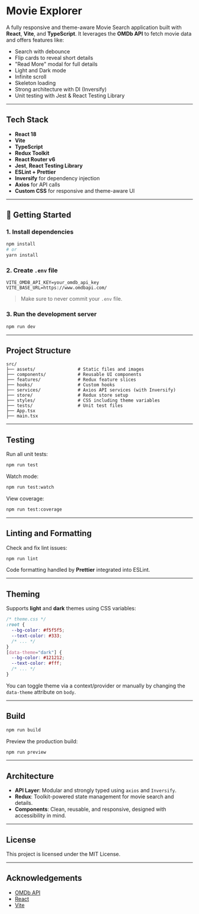 # Movie Explorer

A fully responsive and theme-aware Movie Search application built with **React**, **Vite**, and **TypeScript**. It leverages the **OMDb API** to fetch movie data and offers features like:

- Search with debounce
- Flip cards to reveal short details
- "Read More" modal for full details
- Light and Dark mode
- Infinite scroll
- Skeleton loading
- Strong architecture with DI (Inversify)
- Unit testing with Jest & React Testing Library

---

##  Tech Stack

-  **React 18**
-  **Vite**
-  **TypeScript**
-  **Redux Toolkit**
-  **React Router v6**
-  **Jest**, **React Testing Library**
-  **ESLint + Prettier**
-  **Inversify** for dependency injection
-  **Axios** for API calls
-  **Custom CSS** for responsive and theme-aware UI

---

## 🚀 Getting Started


### 1. Install dependencies

```bash
npm install
# or
yarn install
```

### 2. Create `.env` file

```env
VITE_OMDB_API_KEY=your_omdb_api_key
VITE_BASE_URL=https://www.omdbapi.com/
```

>  Make sure to never commit your `.env` file.

### 3. Run the development server

```bash
npm run dev
```

---

##  Project Structure

```
src/
├── assets/                # Static files and images
├── components/            # Reusable UI components
├── features/              # Redux feature slices
├── hooks/                 # Custom hooks
├── services/              # Axios API services (with Inversify)
├── store/                 # Redux store setup
├── styles/                # CSS including theme variables
├── tests/                 # Unit test files
├── App.tsx
├── main.tsx
```

---

##  Testing

Run all unit tests:

```bash
npm run test
```

Watch mode:

```bash
npm run test:watch
```

View coverage:

```bash
npm run test:coverage
```

---

##  Linting and Formatting

Check and fix lint issues:

```bash
npm run lint
```

Code formatting handled by **Prettier** integrated into ESLint.

---

##  Theming

Supports **light** and **dark** themes using CSS variables:

```css
/* theme.css */
:root {
  --bg-color: #f5f5f5;
  --text-color: #333;
  /* ... */
}
[data-theme="dark"] {
  --bg-color: #121212;
  --text-color: #fff;
  /* ... */
}
```

You can toggle theme via a context/provider or manually by changing the `data-theme` attribute on `body`.

---

##  Build

```bash
npm run build
```

Preview the production build:

```bash
npm run preview
```

---

##  Architecture

- **API Layer**: Modular and strongly typed using `axios` and `Inversify`.
- **Redux**: Toolkit-powered state management for movie search and details.
- **Components**: Clean, reusable, and responsive, designed with accessibility in mind.

---

##  License

This project is licensed under the MIT License.

---

## Acknowledgements

- [OMDb API](https://www.omdbapi.com/)
- [React](https://react.dev/)
- [Vite](https://vitejs.dev/)
